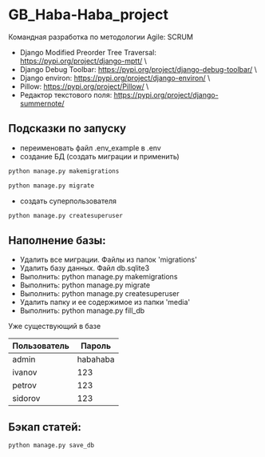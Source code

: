 # GB_Haba-Haba_project
Командная разработка по методологии Agile: SCRUM

- Django Modified Preorder Tree Traversal: https://pypi.org/project/django-mptt/ \
- Django Debug Toolbar: https://pypi.org/project/django-debug-toolbar/ \
- Django environ: https://pypi.org/project/django-environ/ \
- Pillow: https://pypi.org/project/Pillow/ \
- Редактор текстового поля: https://pypi.org/project/django-summernote/ 


## Подсказки по запуску
- переименовать файл .env_example в .env
- создание БД (создать миграции и применить)
```sh
python manage.py makemigrations
```
```sh
python manage.py migrate
```
- создать суперпользователя
```sh
python manage.py createsuperuser
```


## Наполнение базы:
- Удалить все миграции. Файлы из папок 'migrations' 
- Удалить базу данных. Файл db.sqlite3 
- Выполнить: python manage.py makemigrations 
- Выполнить: python manage.py migrate 
- Выполнить: python manage.py createsuperuser 
- Удалить папку и ее содержимое из папки 'media' 
- Выполнить: python manage.py fill_db

Уже существующий в базе

| Пользователь | Пароль   |
|--------------|----------|
| admin        | habahaba |
| ivanov       | 123      |
| petrov       | 123      |
| sidorov      | 123      |


## Бэкап статей:
```sh
python manage.py save_db
```